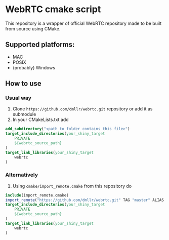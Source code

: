 # WebRTC cmake script
This repository is a wrapper of official WebRTC repository
made to be built from source using CMake. 

## Supported platforms:
  - MAC
  - POSIX
  - (probably) Windows

## How to use
### Usual way
  1. Clone `https://github.com/dmllr/webrtc.git` repository or add it as submodule
  1. In your CMakeLists.txt add
```cmake
add_subdirectory("<path to folder contains this file>")
target_include_directories(your_shiny_target
    PRIVATE
    ${webrtc_source_path}
)
target_link_libraries(your_shiny_target
    webrtc
)
```

### Alternatively
  1. Using `cmake/import_remote.cmake` from this repository do
```cmake
include(import_remote.cmake)
import_remote("https://github.com/dmllr/webrtc.git" TAG "master" ALIAS webrtc)
target_include_directories(your_shiny_target
    PRIVATE
    ${webrtc_source_path}
)
target_link_libraries(your_shiny_target
    webrtc
)
```